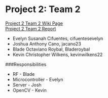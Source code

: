 Project 2: Team 2
=================
[Project 2 Team 2 Wiki Page](https://github.com/CourseReps/ECEN489-Spring2015/wiki/Project-2-Team-2)  
[Project 2 Team 2 Report](https://github.com/CourseReps/ECEN489-Spring2015/wiki/Project-2-Team-2-Report)  

* Evelyn Susanah Cifuentes, cifuentesevelyn
* Joshua Anthony Cano, jacano23
* Blade Octaviano Roybal, Bladeroybal
* Kevin Christopher Wilkens, kevinwilkens22

 ###Responsibilities
* RF - Blade
* Microcontroller - Evelyn
* Server - Josh
* OpenCV - Kevin
